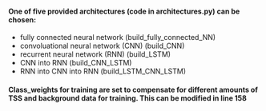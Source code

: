 
#### One of five provided architectures (code in architectures.py) can be chosen:
- fully connected neural network (build_fully_connected_NN)
- convoluational neural network (CNN) (build_CNN)
- recurrent neural network (RNN) (build_LSTM)
- CNN into RNN (build_CNN_LSTM)
- RNN into CNN into RNN (build_LSTM_CNN_LSTM) 





#### Class_weights for training are set to compensate for different amounts of TSS and background data for training. This can be modified in line 158

